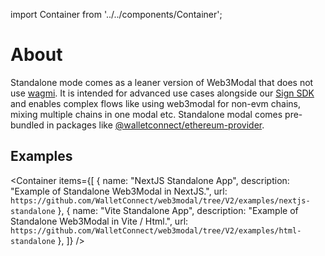 import Container from '../../components/Container';

# About

Standalone mode comes as a leaner version of Web3Modal that does not use [wagmi](https://wagmi.sh). It is intended for advanced use cases alongside our [Sign SDK](../../api/sign.md) and enables complex flows like using web3modal for non-evm chains, mixing multiple chains in one modal etc. Standalone modal comes pre-bundled in packages like [@walletconnect/ethereum-provider](https://www.npmjs.com/package/@walletconnect/ethereum-provider).

## Examples

<Container
items={[
{
name: "NextJS Standalone App",
description: "Example of Standalone Web3Modal in NextJS.",
url: `https://github.com/WalletConnect/web3modal/tree/V2/examples/nextjs-standalone`
},
{
name: "Vite Standalone App",
description: "Example of Standalone Web3Modal in Vite / Html.",
url: `https://github.com/WalletConnect/web3modal/tree/V2/examples/html-standalone`
},
]}
/>

